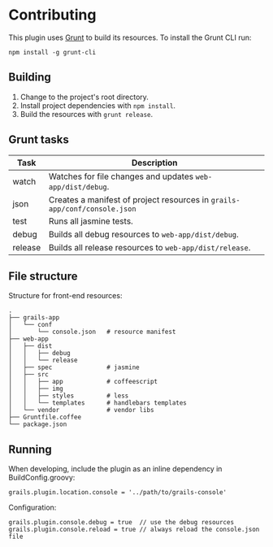 # Contributing

This plugin uses [Grunt](http://gruntjs.com/) to build its resources. To install the Grunt CLI run:

    npm install -g grunt-cli

## Building

1. Change to the project's root directory.
1. Install project dependencies with `npm install`.
1. Build the resources with `grunt release`.

## Grunt tasks

| Task | Description |
| --- | --- |
| watch   | Watches for file changes and updates `web-app/dist/debug`.|
| json    | Creates a manifest of project resources in `grails-app/conf/console.json` |
| test    | Runs all jasmine tests. |
| debug   | Builds all debug resources to `web-app/dist/debug`.|
| release | Builds all release resources to `web-app/dist/release`.|

## File structure

Structure for front-end resources:

    .
    ├── grails-app
    │   └── conf
    │       └── console.json   # resource manifest
    ├── web-app
    │   ├── dist
    │   │   ├── debug
    │   │   └── release
    │   ├── spec               # jasmine
    │   ├── src
    │   │   ├── app            # coffeescript
    │   │   ├── img
    │   │   ├── styles         # less
    │   │   └── templates      # handlebars templates
    │   └── vendor             # vendor libs
    ├── Gruntfile.coffee
    └── package.json

## Running

When developing, include the plugin as an inline dependency in BuildConfig.groovy:

    grails.plugin.location.console = '../path/to/grails-console'

Configuration:

    grails.plugin.console.debug = true  // use the debug resources
    grails.plugin.console.reload = true // always reload the console.json file


